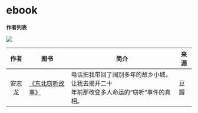 # ebook


**作者列表**

![](https://vin.dynalias.com/bookshelf/author/aricerul.gif)

|  作者  | 图书                                                | 简介                                                                                           | 来源 |
| :----: | --------------------------------------------------- | ---------------------------------------------------------------------------------------------- | ---- |
| 安志龙 | [《东北窃听故事》](https://dbqtgs-douban.wangbin.org/) | 电话把我带回了阔别多年的故乡小城，让我去揭开二十<br />年前那改变多人命运的“窃听”事件的真相。 | 豆瓣 |
